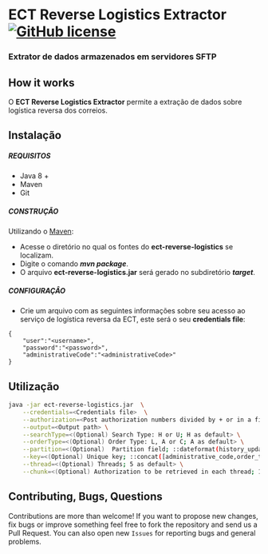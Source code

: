 # ECT Reverse Logistics Extractor [![GitHub license](https://img.shields.io/github/license/dafiti/causalimpact.svg)](https://bitbucket.org/dafiti/bi_dafiti_group_nick/src/master/license)
### Extrator de dados armazenados em servidores SFTP 

## How it works

O **ECT Reverse Logistics Extractor** permite a extração de dados sobre logística reversa dos correios. 

## Instalação

##### REQUISITOS

- Java 8 +
- Maven
- Git

##### CONSTRUÇÃO

Utilizando o [Maven](https://maven.apache.org/):

- Acesse o diretório no qual os fontes do **ect-reverse-logistics** se localizam.
- Digite o comando _**mvn package**_.
- O arquivo **ect-reverse-logistics.jar** será gerado no subdiretório **_target_**.

##### CONFIGURAÇÂO

* Crie um arquivo com as seguintes informações sobre seu acesso ao serviço de logística reversa da ECT, este será o seu **credentials file**:

```
{
	"user":"<username>",
	"password":"<password>",
	"administrativeCode":"<administrativeCode>"
}
```

## Utilização

```bash
java -jar ect-reverse-logistics.jar  \
	--credentials=<Credentials file>  \
	--authorization=<Post authorization numbers divided by + or in a file> \
	--output=<Output path> \
	--searchType=<(Optional) Search Type: H or U; H as default> \
	--orderType=<(Optional) Order Type: L, A or C; A as default> \
	--partition=<(Optional)  Partition field; ::dateformat(history_update_date,dd-MM-yyyy,yyyyMM) as default> \
	--key=<(Optional) Unique key; ::concat([administrative_code,order_type,order_number,history_status],|) as default> \
	--thread=<(Optional) Threads; 5 as default> \
	--chunk=<(Optional) Authorization to be retrieved in each thread; 1000 as default>
```

## Contributing, Bugs, Questions
Contributions are more than welcome! If you want to propose new changes, fix bugs or improve something feel free to fork the repository and send us a Pull Request. You can also open new `Issues` for reporting bugs and general problems.
